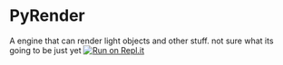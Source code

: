 # PyRender
A engine that can render light objects and other stuff. not sure what its going to be just yet
[![Run on Repl.it](https://repl.it/badge/github/ThatGuyGEWP/PyRender)](https://repl.it/github/ThatGuyGEWP/PyRender)